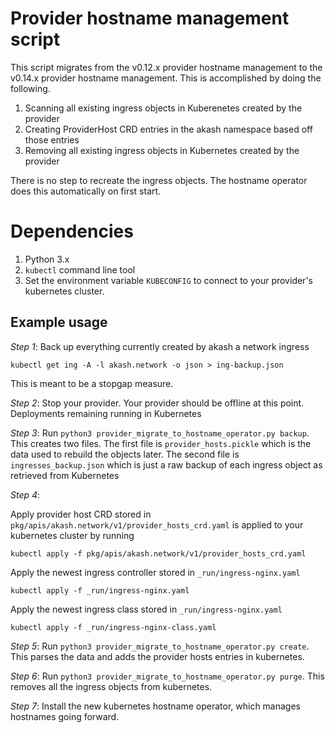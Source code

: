 # Provider hostname management script

This script migrates from the v0.12.x provider hostname management to the v0.14.x provider hostname management. This is accomplished by doing the following.

1. Scanning all existing ingress objects in Kuberenetes created by the provider
2. Creating ProviderHost CRD entries in the akash namespace based off those entries
3. Removing all existing ingress objects in Kubernetes created by the provider

There is no step to recreate the ingress objects. The hostname operator does this automatically on first start.

# Dependencies

1. Python 3.x
2. `kubectl` command line tool
3. Set the environment variable `KUBECONFIG` to connect to your provider's kubernetes cluster.

## Example usage

*Step 1*: Back up everything currently created by akash a network ingress

```
kubectl get ing -A -l akash.network -o json > ing-backup.json
```

This is meant to be a stopgap measure.

*Step 2*: Stop your provider. Your provider should be offline at this point. Deployments remaining running in Kubernetes

*Step 3*: Run `python3 provider_migrate_to_hostname_operator.py backup`. This creates two files. The first file is `provider_hosts.pickle` which is the data used to rebuild
the objects later. The second file is `ingresses_backup.json` which is just a raw backup of each ingress object as retrieved from Kubernetes

*Step 4*:

Apply provider host CRD stored in `pkg/apis/akash.network/v1/provider_hosts_crd.yaml` is applied to your kubernetes cluster by running

```
kubectl apply -f pkg/apis/akash.network/v1/provider_hosts_crd.yaml
```

Apply the newest ingress controller stored in `_run/ingress-nginx.yaml`

```
kubectl apply -f _run/ingress-nginx.yaml
```

Apply the newest ingress class stored in `_run/ingress-nginx.yaml`

```
kubectl apply -f _run/ingress-nginx-class.yaml
```

*Step 5*: Run `python3 provider_migrate_to_hostname_operator.py create`. This parses the data and adds the provider hosts entries in kubernetes.

*Step 6*: Run `python3 provider_migrate_to_hostname_operator.py purge`. This removes all the ingress objects from kubernetes.

*Step 7*: Install the new kubernetes hostname operator, which manages hostnames going forward.
